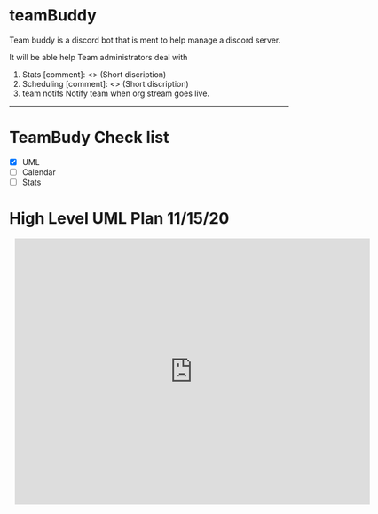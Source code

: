 # teamBuddy
Team buddy is a discord bot that is ment to help manage a discord server.

It will be able help Team administrators deal with
1. Stats
[comment]: <> (Short discription)
2. Scheduling
[comment]: <> (Short discription)
3. team notifs
Notify team when org stream goes live.
---
# TeamBudy Check list

- [x] UML
- [ ] Calendar
- [ ] Stats
  
<!DOCTYPE html>
<html lang="en">
<head>
    <meta charset="UTF-8">
    <meta name="viewport" content="width=device-width, initial-scale=1.0">
    <title>Document</title>
</head>
<body>
    <h1>High Level UML Plan 11/15/20</h1>
    <div style="width: 640px; height: 480px; margin: 10px; position: relative;"><iframe allowfullscreen frameborder="0" style="width:640px; 
    height:480px" src="https://lucid.app/documents/embeddedchart/e9d951ba-e93f-4759-a226-b1f259d0a684" id="egePOJxo4FT1"></iframe></div>
</body>
</html>